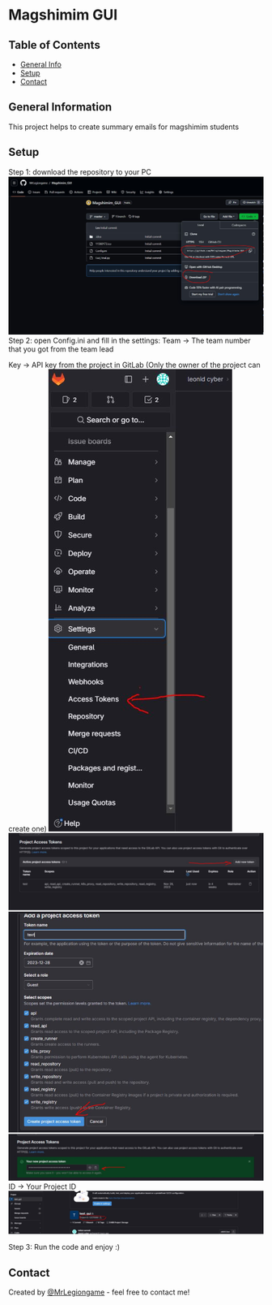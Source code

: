 # Magshimim GUI

## Table of Contents
* [General Info](#general-information)
* [Setup](#setup)
* [Contact](#contact)
<!-- * [License](#license) -->


## General Information
This project helps to create summary emails for magshimim students


## Setup


Step 1: 
download the repository to your PC
<img src="./img/step1.JPG" alt="Alt text">
Step 2: 
open Config.ini and fill in the settings: 
Team -> The team number that you got from the team lead

Key -> API key from the project in GitLab (Only the owner of the project can create one)
<img src="./img/step21.JPG" alt="Alt text">
<img src="./img/step22.JPG" alt="Alt text">
<img src="./img/23.JPG" alt="Alt text">
<img src="./img/24.JPG" alt="Alt text">
ID -> Your Project ID
<img src="./img/31.JPG" alt="Alt text">

Step 3: 
Run the code and enjoy :)
## Contact
Created by [@MrLegiongame](https://www.linkedin.com/in/leonid-vyushkov/) - feel free to contact me!
